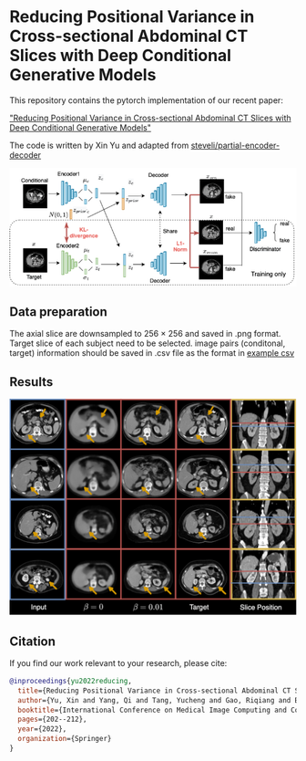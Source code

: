 # Reducing Positional Variance in Cross-sectional Abdominal CT Slices with Deep Conditional Generative Models

This repository contains the pytorch implementation of our recent paper:

["Reducing Positional Variance in Cross-sectional Abdominal CT Slices with Deep Conditional Generative Models"](https://link.springer.com/content/pdf/10.1007/978-3-031-16449-1_20.pdf)

The code is written by Xin Yu and adapted from [steveli/partial-encoder-decoder](https://github.com/steveli/partial-encoder-decoder)

<img src="https://github.com/MASILab/C-SliceGen/blob/086d74fc743cdd1e6c129826455060cb0cf376fc/images/method.png" width="600px"/>

## Data preparation
The axial slice are downsampled to 256 $\times$ 256 and saved in .png format. Target slice of each subject need to be selected. image pairs (conditonal, target) information should be saved in .csv file as the format in [example csv](data_csv/pair_example.csv)

## Results
<img src="https://github.com/MASILab/C-SliceGen/blob/086d74fc743cdd1e6c129826455060cb0cf376fc/images/qualitative.png" width="600px"/>


## Citation

If you find our work relevant to your research, please cite:

```bibtex
@inproceedings{yu2022reducing,
  title={Reducing Positional Variance in Cross-sectional Abdominal CT Slices with Deep Conditional Generative Models},
  author={Yu, Xin and Yang, Qi and Tang, Yucheng and Gao, Riqiang and Bao, Shunxing and Cai, Leon Y and Lee, Ho Hin and Huo, Yuankai and Moore, Ann Zenobia and Ferrucci, Luigi and others},
  booktitle={International Conference on Medical Image Computing and Computer-Assisted Intervention},
  pages={202--212},
  year={2022},
  organization={Springer}
}
```

